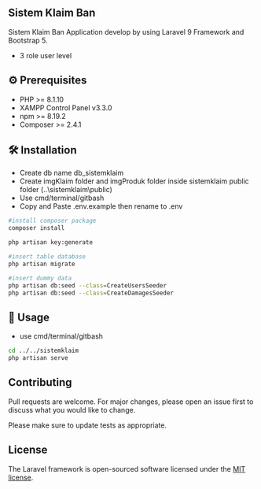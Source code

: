 ## Sistem Klaim Ban

Sistem Klaim Ban Application develop by using Laravel 9 Framework and Bootstrap 5.
- 3 role user level


## ⚙ Prerequisites
- PHP >= 8.1.10
- XAMPP Control Panel v3.3.0
- npm >= 8.19.2
- Composer >= 2.4.1

## 🛠 Installation
- Create db name db_sistemklaim
- Create imgKlaim folder and imgProduk folder inside sistemklaim public folder (..\sistemklaim\public)
- Use cmd/terminal/gitbash
- Copy and Paste .env.example then rename to .env

```bash
#install composer package
composer install

php artisan key:generate

#insert table database
php artisan migrate

#insert dummy data
php artisan db:seed --class=CreateUsersSeeder
php artisan db:seed --class=CreateDamagesSeeder
```

## 🚀 Usage
- use cmd/terminal/gitbash
```bash
cd ../../sistemklaim
php artisan serve
```

## Contributing

Pull requests are welcome. For major changes, please open an issue first
to discuss what you would like to change.

Please make sure to update tests as appropriate.

## License

The Laravel framework is open-sourced software licensed under the [MIT license](https://opensource.org/licenses/MIT).

